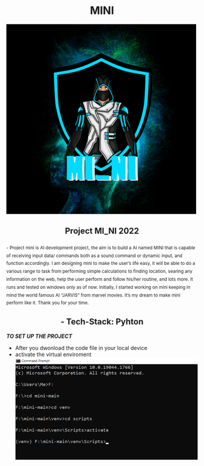 ### <h1 align="center">MINI</h1>

<img src="images/mini.png">

<h2 align="center"> Project MI_NI 2022</h2>

<sub> 
- Project mini is AI development project, the aim is to build a AI named MINI that is capable of receiving input data/ commands both as a sound command or dynamic input, and function accordingly. 
I am designing mini to make the user’s life easy, it will be able to do a various range to task from performing simple calculations to finding location, searing any information on the web, help the user perform and follow his/her routine, and lots more.
It runs and tested on windows only as of now.
Initially, I started working on mini keeping in mind the world famous AI “JARVIS” from marvel movies. It’s my dream to make mini perform like it.
Thank you for your time.
</sub>
		
<h2 align="center"> - Tech-Stack:  Pyhton</h2>

**_TO SET UP THE PROJECT_**

- After you dwonload the code file in your local device
- activate the virtual enviroment
  <img src="images/photo1.png">

